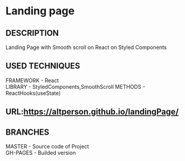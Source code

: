 # Landing page<br>
## DESCRIPTION<br>
Landing Page with Smooth scroll on React on Styled Components<br>
## USED TECHNIQUES<br>
FRAMEWORK - React<br>
LIBRARY - StyledComponents,SmoothScroll
METHODS - ReactHooks(useState)<br>
## URL:https://altperson.github.io/landingPage/<br>
## BRANCHES<br>
MASTER - Source code of Project<br>
GH-PAGES - Builded version

